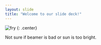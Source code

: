 ```yaml
---
layout: slide
title: "Welcome to our slide deck!"
---
```


![fry](https://cloud.githubusercontent.com/assets/16547949/25400891/fb18941a-29c1-11e7-82b9-35e589443a60.jpg)
{: .center}

Not sure if beamer is bad or sun is too bright.
